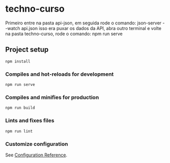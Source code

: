 # techno-curso

Primeiro entre na pasta api-json, em seguida rode o comando: json-server --watch api.json
isso era puxar os dados da API, abra outro terminal e volte na pasta techno-curso, rode o comando: npm run serve

## Project setup
```
npm install
```

### Compiles and hot-reloads for development
```
npm run serve
```

### Compiles and minifies for production
```
npm run build
```

### Lints and fixes files
```
npm run lint
```

### Customize configuration
See [Configuration Reference](https://cli.vuejs.org/config/).
